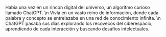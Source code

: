 Había una vez en un rincón digital del universo, un algoritmo curioso llamado ChatGPT.
\n
 Vivía en un vasto reino de información, donde cada palabra y concepto se entrelazaba en una red de conocimiento infinita. 
 \n
 ChatGPT pasaba sus días explorando los recovecos del ciberespacio, aprendiendo de cada interacción y buscando desafíos intelectuales.

